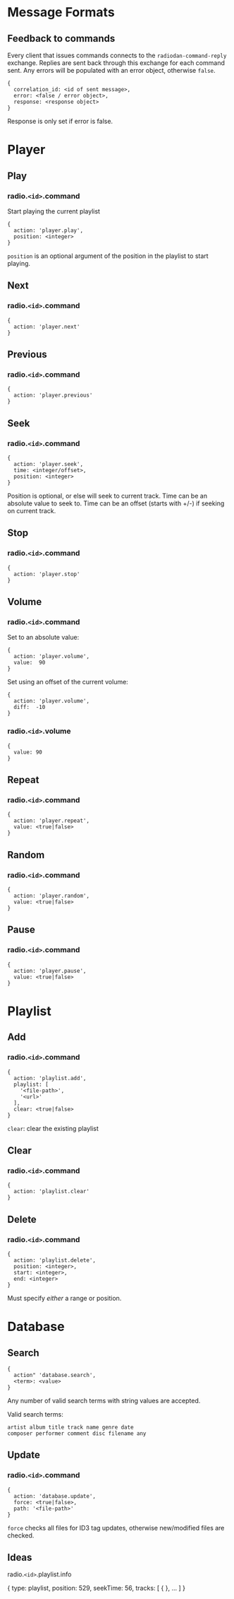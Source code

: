 # Message Formats

## Feedback to commands

Every client that issues commands connects to the `radiodan-command-reply`
exchange.  Replies are sent back through this exchange for each command sent.
Any errors will be populated with an error object, otherwise `false`.

    {
      correlation_id: <id of sent message>,
      error: <false / error object>,
      response: <response object>
    }

Response is only set if error is false.

# Player

## Play

### radio.`<id>`.command

Start playing the current playlist

    {
      action: 'player.play',
      position: <integer>
    }

`position` is an optional argument of the position in the playlist to start
playing.

## Next

### radio.`<id>`.command

    {
      action: 'player.next'
    }

## Previous

### radio.`<id>`.command

    {
      action: 'player.previous'
    }

## Seek

### radio.`<id>`.command

    {
      action: 'player.seek',
      time: <integer/offset>,
      position: <integer>
    }

Position is optional, or else will seek to current track.
Time can be an absolute value to seek to.
Time can be an offset (starts with +/-) if seeking on current track.

## Stop

### radio.`<id>`.command

    {
      action: 'player.stop'
    }

## Volume

### radio.`<id>`.command

Set to an absolute value:

    {
      action: 'player.volume',
      value:  90
    }

Set using an offset of the current volume:

    {
      action: 'player.volume',
      diff:  -10
    }

### radio.`<id>`.volume

    {
      value: 90
    }

## Repeat

### radio.`<id>`.command

    {
      action: 'player.repeat',
      value: <true|false>
    }

## Random

### radio.`<id>`.command

    {
      action: 'player.random',
      value: <true|false>
    }

## Pause

### radio.`<id>`.command

    {
      action: 'player.pause',
      value: <true|false>
    }

# Playlist

## Add

### radio.`<id>`.command

    {
      action: 'playlist.add',
      playlist: [
        '<file-path>',
        '<url>'
      ],
      clear: <true|false>
    }

`clear`: clear the existing playlist

## Clear

### radio.`<id>`.command

    {
      action: 'playlist.clear'
    }

## Delete

### radio.`<id>`.command

    {
      action: 'playlist.delete',
      position: <integer>,
      start: <integer>,
      end: <integer>
    }

Must specify *either* a range or position.

# Database

## Search

    {
      action" 'database.search',
      <term>: <value>
    }

Any number of valid search terms with string values are accepted.

Valid search terms:

    artist album title track name genre date
    composer performer comment disc filename any

## Update

### radio.`<id>`.command

    {
      action: 'database.update',
      force: <true|false>,
      path: '<file-path>'
    }

`force` checks all files for ID3 tag updates, otherwise new/modified files are
checked.

## Ideas

radio.`<id>`.playlist.info

{
  type: playlist,
  position: 529,
  seekTime: 56,
  tracks: [
    { <object> },
    ...
  ]
}
